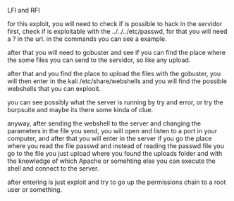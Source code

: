 LFI and RFI

for this exploit, you will need to check if is possible to hack in the servidor
first, check if is exploitable with the ../../../etc/passwd, for that you will need a ? in the url. in the commands you can see a example.

after that you will need to gobuster and see if you can find the place where the some files you can send to the servidor, so like any upload.

after that and you find the place to upload the files with the gobuster, you will then enter in the kali /etc/share/webshells and you will find the possible webshells that you can explooit.

you can see possibly what the server is running by try and error, or try the burpsuite and maybe its there some kinda of clue.

anyway, after sending the webshell to the server and changing the parameters in the file you send, you will open and listen to a port in your computer, and after that you will enter in the server if you go the place where you read the file passwd
and instead of reading the passwd file you go to the file you just upload where you found the uploads folder and with the knowledge of which Apache or somehting else you can execute the shell and connect to the server.

after entering is just exploit and try to go up the permissions chain to a root user or something.
